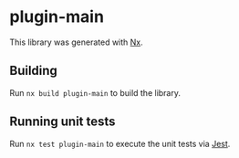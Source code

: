 # plugin-main

This library was generated with [Nx](https://nx.dev).

## Building

Run `nx build plugin-main` to build the library.

## Running unit tests

Run `nx test plugin-main` to execute the unit tests via [Jest](https://jestjs.io).
